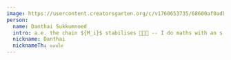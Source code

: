 ```yaml
---
image: https://usercontent.creatorsgarten.org/c/v1760653735/68600af0adb86dad9316f013/IMG20250920115813_xkzbmj.webp
person:
  name: Danthai Sukkumnoed
  intro: a.e. the chain ${M_i}$ stabilises 🫠😵‍💫 -- I do maths with an s
  nickname: Danthai
  nicknameTh: แดนไท
---
```


